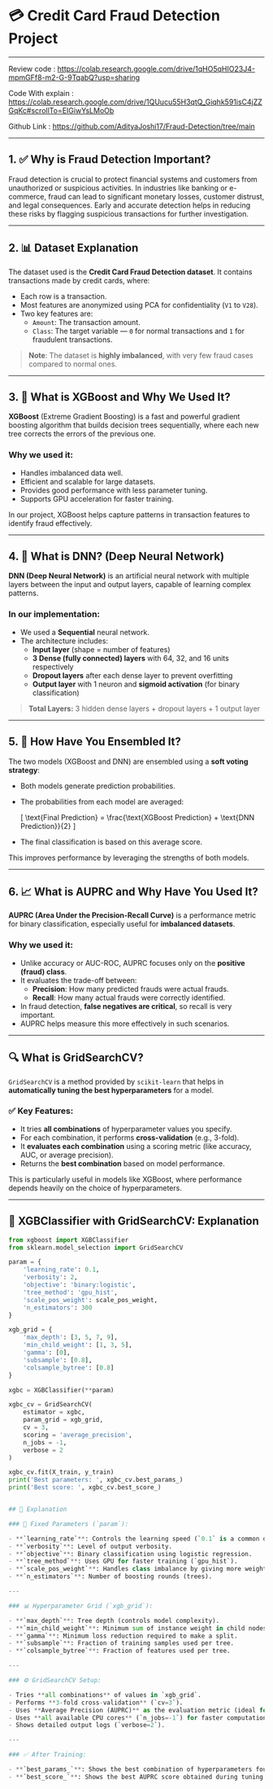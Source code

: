 # 💳 Credit Card Fraud Detection Project

---

Review code : https://colab.research.google.com/drive/1qHO5qHIO23J4-mpmGFf8-m2-G-9TqabQ?usp=sharing

Code With explain : https://colab.research.google.com/drive/1QUucu55H3qtQ_Giqhk591isC4jZZGqKc#scrollTo=EIGiwYsLMoOb

Github Link : https://github.com/AdityaJoshi17/Fraud-Detection/tree/main

---

## 1. ✅ Why is Fraud Detection Important?

Fraud detection is crucial to protect financial systems and customers from unauthorized or suspicious activities. In industries like banking or e-commerce, fraud can lead to significant monetary losses, customer distrust, and legal consequences. Early and accurate detection helps in reducing these risks by flagging suspicious transactions for further investigation.

---

## 2. 📊 Dataset Explanation

The dataset used is the **Credit Card Fraud Detection dataset**. It contains transactions made by credit cards, where:

- Each row is a transaction.
- Most features are anonymized using PCA for confidentiality (`V1` to `V28`).
- Two key features are:
  - `Amount`: The transaction amount.
  - `Class`: The target variable — `0` for normal transactions and `1` for fraudulent transactions.

> **Note**: The dataset is **highly imbalanced**, with very few fraud cases compared to normal ones.

---

## 3. 🌲 What is XGBoost and Why We Used It?

**XGBoost** (Extreme Gradient Boosting) is a fast and powerful gradient boosting algorithm that builds decision trees sequentially, where each new tree corrects the errors of the previous one.

### Why we used it:

- Handles imbalanced data well.
- Efficient and scalable for large datasets.
- Provides good performance with less parameter tuning.
- Supports GPU acceleration for faster training.

In our project, XGBoost helps capture patterns in transaction features to identify fraud effectively.

---

## 4. 🧠 What is DNN? (Deep Neural Network)

**DNN (Deep Neural Network)** is an artificial neural network with multiple layers between the input and output layers, capable of learning complex patterns.

### In our implementation:

- We used a **Sequential** neural network.
- The architecture includes:
  - **Input layer** (shape = number of features)
  - **3 Dense (fully connected) layers** with 64, 32, and 16 units respectively
  - **Dropout layers** after each dense layer to prevent overfitting
  - **Output layer** with 1 neuron and **sigmoid activation** (for binary classification)

> **Total Layers:** 3 hidden dense layers + dropout layers + 1 output layer

---

## 5. 🔀 How Have You Ensembled It?

The two models (XGBoost and DNN) are ensembled using a **soft voting strategy**:

- Both models generate prediction probabilities.
- The probabilities from each model are averaged:

  \[
  \text{Final Prediction} = \frac{\text{XGBoost Prediction} + \text{DNN Prediction}}{2}
  \]

- The final classification is based on this average score.

This improves performance by leveraging the strengths of both models.

---

## 6. 📈 What is AUPRC and Why Have You Used It?

**AUPRC (Area Under the Precision-Recall Curve)** is a performance metric for binary classification, especially useful for **imbalanced datasets**.

### Why we used it:

- Unlike accuracy or AUC-ROC, AUPRC focuses only on the **positive (fraud) class**.
- It evaluates the trade-off between:
  - **Precision**: How many predicted frauds were actual frauds.
  - **Recall**: How many actual frauds were correctly identified.
- In fraud detection, **false negatives are critical**, so recall is very important.
- AUPRC helps measure this more effectively in such scenarios.

---


## 🔍 What is GridSearchCV?

`GridSearchCV` is a method provided by `scikit-learn` that helps in **automatically tuning the best hyperparameters** for a model.

### ✅ Key Features:
- It tries **all combinations** of hyperparameter values you specify.
- For each combination, it performs **cross-validation** (e.g., 3-fold).
- It **evaluates each combination** using a scoring metric (like accuracy, AUC, or average precision).
- Returns the **best combination** based on model performance.

This is particularly useful in models like XGBoost, where performance depends heavily on the choice of hyperparameters.

---

## 🧠 XGBClassifier with GridSearchCV: Explanation

```python
from xgboost import XGBClassifier
from sklearn.model_selection import GridSearchCV

param = {
    'learning_rate': 0.1,
    'verbosity': 2,
    'objective': 'binary:logistic',
    'tree_method': 'gpu_hist',
    'scale_pos_weight': scale_pos_weight,
    'n_estimators': 300
}

xgb_grid = {
    'max_depth': [3, 5, 7, 9],
    'min_child_weight': [1, 3, 5],
    'gamma': [0],
    'subsample': [0.8],
    'colsample_bytree': [0.8]
}

xgbc = XGBClassifier(**param)

xgbc_cv = GridSearchCV(
    estimator = xgbc,
    param_grid = xgb_grid,
    cv = 3,
    scoring = 'average_precision',
    n_jobs = -1,
    verbose = 2
)

xgbc_cv.fit(X_train, y_train)
print('Best parameters: ', xgbc_cv.best_params_)
print('Best score: ', xgbc_cv.best_score_)


## 📌 Explanation

### 🔧 Fixed Parameters (`param`):

- **`learning_rate`**: Controls the learning speed (`0.1` is a common default).
- **`verbosity`**: Level of output verbosity.
- **`objective`**: Binary classification using logistic regression.
- **`tree_method`**: Uses GPU for faster training (`gpu_hist`).
- **`scale_pos_weight`**: Handles class imbalance by giving more weight to the minority class.
- **`n_estimators`**: Number of boosting rounds (trees).

---

### 📊 Hyperparameter Grid (`xgb_grid`):

- **`max_depth`**: Tree depth (controls model complexity).
- **`min_child_weight`**: Minimum sum of instance weight in child nodes (controls overfitting).
- **`gamma`**: Minimum loss reduction required to make a split.
- **`subsample`**: Fraction of training samples used per tree.
- **`colsample_bytree`**: Fraction of features used per tree.

---

### ⚙️ GridSearchCV Setup:

- Tries **all combinations** of values in `xgb_grid`.
- Performs **3-fold cross-validation** (`cv=3`).
- Uses **Average Precision (AUPRC)** as the evaluation metric (ideal for imbalanced datasets).
- Uses **all available CPU cores** (`n_jobs=-1`) for faster computation.
- Shows detailed output logs (`verbose=2`).

---

### ✅ After Training:

- **`best_params_`**: Shows the best combination of hyperparameters found.
- **`best_score_`**: Shows the best AUPRC score obtained during tuning.


